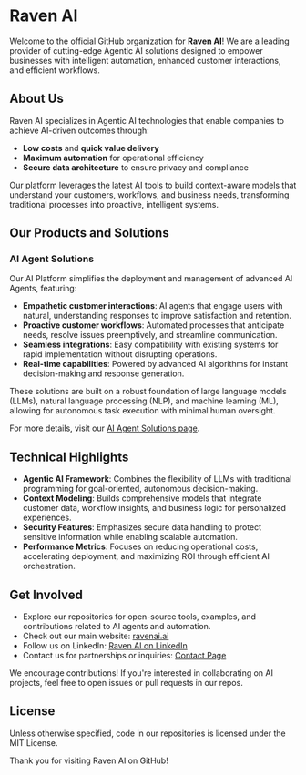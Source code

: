 # Raven AI

Welcome to the official GitHub organization for **Raven AI**! We are a leading provider of cutting-edge Agentic AI solutions designed to empower businesses with intelligent automation, enhanced customer interactions, and efficient workflows.

## About Us

Raven AI specializes in Agentic AI technologies that enable companies to achieve AI-driven outcomes through:
- **Low costs** and **quick value delivery**
- **Maximum automation** for operational efficiency
- **Secure data architecture** to ensure privacy and compliance

Our platform leverages the latest AI tools to build context-aware models that understand your customers, workflows, and business needs, transforming traditional processes into proactive, intelligent systems.

## Our Products and Solutions

### AI Agent Solutions
Our AI Platform simplifies the deployment and management of advanced AI Agents, featuring:
- **Empathetic customer interactions**: AI agents that engage users with natural, understanding responses to improve satisfaction and retention.
- **Proactive customer workflows**: Automated processes that anticipate needs, resolve issues preemptively, and streamline communication.
- **Seamless integrations**: Easy compatibility with existing systems for rapid implementation without disrupting operations.
- **Real-time capabilities**: Powered by advanced AI algorithms for instant decision-making and response generation.

These solutions are built on a robust foundation of large language models (LLMs), natural language processing (NLP), and machine learning (ML), allowing for autonomous task execution with minimal human oversight.

For more details, visit our [AI Agent Solutions page](https://ravenai.ai/ai-agent-solutions).

## Technical Highlights
- **Agentic AI Framework**: Combines the flexibility of LLMs with traditional programming for goal-oriented, autonomous decision-making.
- **Context Modeling**: Builds comprehensive models that integrate customer data, workflow insights, and business logic for personalized experiences.
- **Security Features**: Emphasizes secure data handling to protect sensitive information while enabling scalable automation.
- **Performance Metrics**: Focuses on reducing operational costs, accelerating deployment, and maximizing ROI through efficient AI orchestration.

## Get Involved
- Explore our repositories for open-source tools, examples, and contributions related to AI agents and automation.
- Check out our main website: [ravenai.ai](https://ravenai.ai/)
- Follow us on LinkedIn: [Raven AI on LinkedIn](https://www.linkedin.com/company/raven-ai-agents)
- Contact us for partnerships or inquiries: [Contact Page](https://ravenai.ai/contact)

We encourage contributions! If you're interested in collaborating on AI projects, feel free to open issues or pull requests in our repos.

## License
Unless otherwise specified, code in our repositories is licensed under the MIT License.

Thank you for visiting Raven AI on GitHub!
